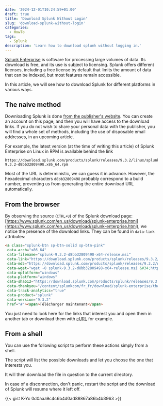 ```yaml
---
date: '2024-12-01T10:24:59+01:00'
draft: true
title: 'Download Splunk Without Login'
slug: 'download-splunk-without-login'
categories:
  - HowTo
tags:
  - Splunk
description: 'Learn how to download splunk without logging in.'
---
```


[Splunk Enterprise](https://www.splunk.com/en_us/products/splunk-enterprise.html) is software for processing large volumes of data.
Its download is free, and its use is subject to licensing.
Splunk offers different licenses, including a free license by default that limits the amount of data that can be indexed, but most features remain accessible.

In this article, we will see how to download Splunk for different platforms in various ways.

<!--more-->

## The naive method

Downloading Splunk is done [from the publisher's website](https://www.splunk.com/en_us/download/splunk-enterprise.html).
You can create an account on this page, and then you will have access to the download links.
If you do not wish to share your personal data with the publisher, you will find a whole set of methods, including the use of disposable email addresses, in an upcoming article.

For example, the latest version (at the time of writing this article) of Splunk Enterprise on Linux in RPM is available behind the link

```text
https://download.splunk.com/products/splunk/releases/9.3.2/linux/splunk-9.3.2-d8bb32809498.x86_64.rpm
```

Most of the URL is deterministic, we can guess it in advance.
However, the hexadecimal characters `d8bb32809498` probably correspond to a build number, preventing us from generating the entire download URL automatically.

## From the browser

By observing the source (`CTRL+U`) of the Splunk download page: [https://www.splunk.com/en_us/download/splunk-enterprise.html](https://www.splunk.com/en_us/download/splunk-enterprise.html), we notice the presence of the download links.
They can be found in `data-link` attributes:

```html
<a class="splunk-btn sp-btn-solid sp-btn-pink"
 data-arch="x86_64"
 data-filename="splunk-9.3.2-d8bb32809498-x64-release.msi"
 data-link="https://download.splunk.com/products/splunk/releases/9.3.2/windows/splunk-9.3.2-d8bb32809498-x64-release.msi"
 data-md5="https://download.splunk.com/products/splunk/releases/9.3.2/windows/splunk-9.3.2-d8bb32809498-x64-release.msi.md5"
 data-wget="wget -O splunk-9.3.2-d8bb32809498-x64-release.msi &#34;https://download.splunk.com/products/splunk/releases/9.3.2/windows/splunk-9.3.2-d8bb32809498-x64-release.msi&#34;"
 data-oplatform="windows"
 data-platform="windows"
 data-sha512="https://download.splunk.com/products/splunk/releases/9.3.2/windows/splunk-9.3.2-d8bb32809498-x64-release.msi.sha512"
 data-thankyou="/content/splunkcom/fr_fr/download/splunk-enterprise/thank-you-enterprise.html"
 data-track-analytics="true"
 data-product="splunk"
 data-version="9.3.2"
 href="#"><span>Télécharger maintenant</span>
```

You just need to look here for the links that interest you and open them in another tab or download them with [cURL](https://curl.se/) for example.

## From a shell

You can use the following script to perform these actions simply from a shell.

The script will list the possible downloads and let you choose the one that interests you.

It will then download the file in question to the current directory.

In case of a disconnection, don't panic, restart the script and the download of Splunk will resume where it left off.

{{< gist K-Yo 0d0aaa9c4c6b4d0ad88867a86b4b3963 >}}
